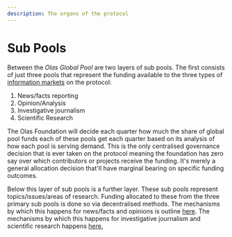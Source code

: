 ```yaml
---
description: The organs of the protocol
---
```


# Sub Pools

Between the _Olas Global Pool_ are two layers of sub pools. The first consists of just three pools that represent the funding available to the three types of [information markets](information-markets/) on the protocol:

1. News/facts reporting&#x20;
2. Opinion/Analysis&#x20;
3. Investigative journalism&#x20;
4. Scientific Research

The Olas Foundation will decide each quarter how much the share of global pool funds each of these pools get each quarter based on its analysis of how each pool is serving demand. This is the only centralised governance decision that is ever taken on the protocol meaning the foundation has zero say over which contributors or projects receive the funding. It's merely a general allocation decision that'll have marginal bearing on specific funding outcomes.&#x20;

Below this layer of sub pools is a further layer. These sub pools represent topics/issues/areas of research. Funding allocated to these from the three primary sub pools is done so via decentralised methods. The mechanisms by which this happens for news/facts and opinions is outline [here](news-and-opinion-funding-mechanisms/subsidy-allocation-mechanism.md).  The mechanisms by which this happens for investigative journalism and scientific research happens [here.](investigative-journalism-and-scientific-research-funding-mechanisms/)&#x20;


